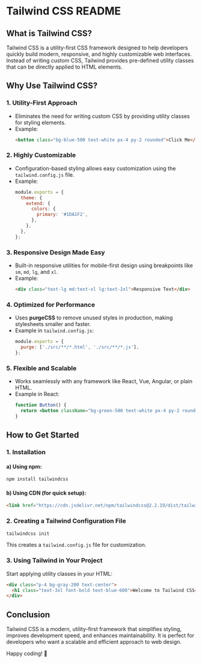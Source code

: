 # Tailwind CSS README

## What is Tailwind CSS?
Tailwind CSS is a utility-first CSS framework designed to help developers quickly build modern, responsive, and highly customizable web interfaces. Instead of writing custom CSS, Tailwind provides pre-defined utility classes that can be directly applied to HTML elements.

## Why Use Tailwind CSS?
### 1. **Utility-First Approach**
   - Eliminates the need for writing custom CSS by providing utility classes for styling elements.
   - Example:
     ```html
     <button class="bg-blue-500 text-white px-4 py-2 rounded">Click Me</button>
     ```

### 2. **Highly Customizable**
   - Configuration-based styling allows easy customization using the `tailwind.config.js` file.
   - Example:
     ```js
     module.exports = {
       theme: {
         extend: {
           colors: {
             primary: '#1DA1F2',
           },
         },
       },
     };
     ```

### 3. **Responsive Design Made Easy**
   - Built-in responsive utilities for mobile-first design using breakpoints like `sm`, `md`, `lg`, and `xl`.
   - Example:
     ```html
     <div class="text-lg md:text-xl lg:text-2xl">Responsive Text</div>
     ```

### 4. **Optimized for Performance**
   - Uses **purgeCSS** to remove unused styles in production, making stylesheets smaller and faster.
   - Example in `tailwind.config.js`:
     ```js
     module.exports = {
       purge: ['./src/**/*.html', './src/**/*.js'],
     };
     ```

### 5. **Flexible and Scalable**
   - Works seamlessly with any framework like React, Vue, Angular, or plain HTML.
   - Example in React:
     ```jsx
     function Button() {
       return <button className="bg-green-500 text-white px-4 py-2 rounded">Click Me</button>;
     }
     ```

## How to Get Started
### 1. **Installation**
#### a) Using npm:
```sh
npm install tailwindcss
```

#### b) Using CDN (for quick setup):
```html
<link href="https://cdn.jsdelivr.net/npm/tailwindcss@2.2.19/dist/tailwind.min.css" rel="stylesheet">
```

### 2. **Creating a Tailwind Configuration File**
```sh
tailwindcss init
```
This creates a `tailwind.config.js` file for customization.

### 3. **Using Tailwind in Your Project**
Start applying utility classes in your HTML:
```html
<div class="p-4 bg-gray-200 text-center">
  <h1 class="text-3xl font-bold text-blue-600">Welcome to Tailwind CSS</h1>
</div>
```

## Conclusion
Tailwind CSS is a modern, utility-first framework that simplifies styling, improves development speed, and enhances maintainability. It is perfect for developers who want a scalable and efficient approach to web design.

Happy coding! 🚀

